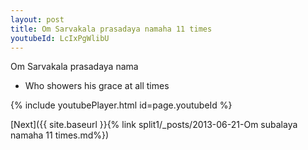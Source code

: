 ```yaml
---
layout: post
title: Om Sarvakala prasadaya namaha 11 times
youtubeId: LcIxPgWlibU
---
```

 
 
Om Sarvakala prasadaya nama 
 
 -  Who showers his grace at all times 
 
  
 
  
 
 
 
 
 
 


{% include youtubePlayer.html id=page.youtubeId %}
 
[Next]({{ site.baseurl }}{% link  split1/_posts/2013-06-21-Om subalaya namaha 11 times.md%})
 
